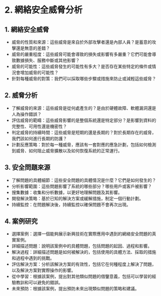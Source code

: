# 2. 網絡安全威脅分析

## 1. 網絡安全威脅

- 威脅的性質和來源：這些威脅是來自於外部攻擊者還是內部人員？是蓄意的攻擊還是無意的差錯？
- 威脅的嚴重程度：這些威脅可能會導致的損失或影響有多嚴重？它們可能會導致數據損失、服務中斷或其他影響？
- 威脅的可能性：這些威脅發生的可能性有多大？是否存在某些特定的條件或情況會增加威脅的可能性？
- 針對每種威脅的對策：我們可以採取哪些步驟或措施來防止或減輕這些威脅？

## 2. 威脅分析

- 了解威脅的來源：這些威脅是從何處產生的？是由於硬體故障、軟體漏洞還是人為操作錯誤？
- 評估威脅的範疇：這些威脅影響的是整個系統還是特定部分？是影響到資料的完整性、可用性還是機密性？
- 判定威脅的持續時間：這些威脅是短期的還是長期的？對於長期存在的威脅，我們該如何進行長期的防護？
- 計劃反應策略：對於每一種威脅，應該有一套對應的應急計劃，包括如何檢測到威脅、如何阻止威脅擴散以及如何恢復系統的正常運行。

## 3. 安全問題來源

- 了解問題的具體細節：這些安全問題的具體情況是什麼？它們是如何發生的？
- 分析影響範圍：這些問題影響了系統的哪些部分？哪些用戶或客戶被影響？
- 搜集數據：收集和分析數據，以更好地理解問題及其影響。
- 開發解決策略：基於已知的解決方案或緩解措施，制定一個行動計劃。
- 持續監控：在問題解決後，持續監控以確保問題不會再次出現。

## 4. 案例研究

- 選擇案例：選擇一個能夠展示新興技術在實際應用中遇到的網絡安全問題的真實案例。
- 詳細描述問題：說明該案例中的具體問題，包括問題的起因、過程和影響。
- 解決過程：詳細描述問題是如何被解決的，包括使用的具體方法、採取的措施和過程中遇到的挑戰。
- 評估解決方案：分析該解決方案的有效性，包括它在何種程度上解決了問題，以及解決方案對實際操作的影響。
- 從中學習：根據該案例，提出對其他類似問題的借鑒意義，包括可以學習的經驗教訓和可以避免的錯誤。
- 未來預防：根據該案例，提出預防未來出現類似問題的策略和建議。
